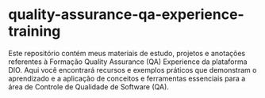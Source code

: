 # quality-assurance-qa-experience-training
Este repositório contém meus materiais de estudo, projetos e anotações referentes à Formação Quality Assurance (QA) Experience da plataforma DIO. Aqui você encontrará recursos e exemplos práticos que demonstram o aprendizado e a aplicação de conceitos e ferramentas essenciais para a área de Controle de Qualidade de Software (QA).
